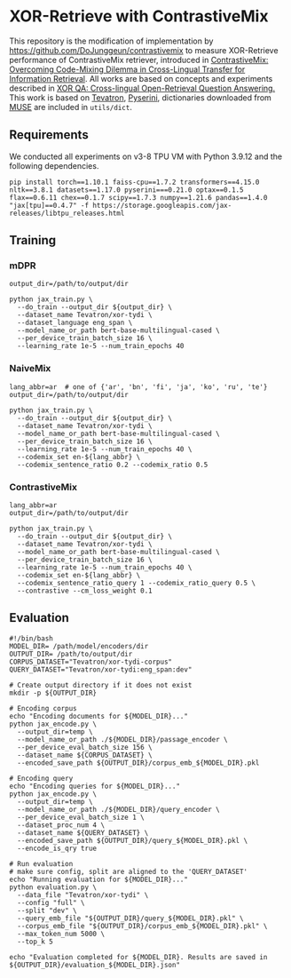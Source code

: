 # XOR-Retrieve with ContrastiveMix
This repository is the modification of implementation by https://github.com/DoJunggeun/contrastivemix to measure XOR-Retrieve performance of ContrastiveMix retriever, introduced in [ContrastiveMix: Overcoming Code-Mixing Dilemma in Cross-Lingual Transfer for Information Retrieval](https://aclanthology.org/2024.naacl-short.17/). All works are based on concepts and experiments described in [XOR QA: Cross-lingual Open-Retrieval Question Answering.](https://aclanthology.org/2021.naacl-main.46/)
This work is based on [Tevatron](https://github.com/texttron/tevatron), [Pyserini](https://github.com/castorini/pyserini), dictionaries downloaded from [MUSE](https://github.com/facebookresearch/MUSE) are included in `utils/dict`.



## Requirements
We conducted all experiments on v3-8 TPU VM with Python 3.9.12 and the following dependencies.
```
pip install torch==1.10.1 faiss-cpu==1.7.2 transformers==4.15.0 nltk==3.8.1 datasets==1.17.0 pyserini===0.21.0 optax==0.1.5 flax==0.6.11 chex==0.1.7 scipy==1.7.3 numpy==1.21.6 pandas==1.4.0 "jax[tpu]==0.4.7" -f https://storage.googleapis.com/jax-releases/libtpu_releases.html
```

## Training
### mDPR
```
output_dir=/path/to/output/dir

python jax_train.py \
  --do_train --output_dir ${output_dir} \
  --dataset_name Tevatron/xor-tydi \
  --dataset_language eng_span \
  --model_name_or_path bert-base-multilingual-cased \
  --per_device_train_batch_size 16 \
  --learning_rate 1e-5 --num_train_epochs 40
```

### NaiveMix
```
lang_abbr=ar  # one of {'ar', 'bn', 'fi', 'ja', 'ko', 'ru', 'te'}
output_dir=/path/to/output/dir

python jax_train.py \
  --do_train --output_dir ${output_dir} \
  --dataset_name Tevatron/xor-tydi \
  --model_name_or_path bert-base-multilingual-cased \
  --per_device_train_batch_size 16 \
  --learning_rate 1e-5 --num_train_epochs 40 \
  --codemix_set en-${lang_abbr} \
  --codemix_sentence_ratio 0.2 --codemix_ratio 0.5 
```

### ContrastiveMix
```
lang_abbr=ar
output_dir=/path/to/output/dir

python jax_train.py \
  --do_train --output_dir ${output_dir} \
  --dataset_name Tevatron/xor-tydi \
  --model_name_or_path bert-base-multilingual-cased \
  --per_device_train_batch_size 16 \
  --learning_rate 1e-5 --num_train_epochs 40 \
  --codemix_set en-${lang_abbr} \
  --codemix_sentence_ratio_query 1 --codemix_ratio_query 0.5 \
  --contrastive --cm_loss_weight 0.1
```

## Evaluation
```
#!/bin/bash
MODEL_DIR= /path/model/encoders/dir
OUTPUT_DIR= /path/to/output/dir
CORPUS_DATASET="Tevatron/xor-tydi-corpus"
QUERY_DATASET="Tevatron/xor-tydi:eng_span:dev"

# Create output directory if it does not exist
mkdir -p ${OUTPUT_DIR}

# Encoding corpus
echo "Encoding documents for ${MODEL_DIR}..."
python jax_encode.py \
  --output_dir=temp \
  --model_name_or_path ./${MODEL_DIR}/passage_encoder \
  --per_device_eval_batch_size 156 \
  --dataset_name ${CORPUS_DATASET} \
  --encoded_save_path ${OUTPUT_DIR}/corpus_emb_${MODEL_DIR}.pkl

# Encoding query
echo "Encoding queries for ${MODEL_DIR}..."
python jax_encode.py \
  --output_dir=temp \
  --model_name_or_path ./${MODEL_DIR}/query_encoder \
  --per_device_eval_batch_size 1 \
  --dataset_proc_num 4 \
  --dataset_name ${QUERY_DATASET} \
  --encoded_save_path ${OUTPUT_DIR}/query_${MODEL_DIR}.pkl \
  --encode_is_qry true

# Run evaluation
# make sure config, split are aligned to the 'QUERY_DATASET'
echo "Running evaluation for ${MODEL_DIR}..."
python evaluation.py \
  --data_file "Tevatron/xor-tydi" \
  --config "full" \
  --split "dev" \
  --query_emb_file "${OUTPUT_DIR}/query_${MODEL_DIR}.pkl" \
  --corpus_emb_file "${OUTPUT_DIR}/corpus_emb_${MODEL_DIR}.pkl" \
  --max_token_num 5000 \
  --top_k 5

echo "Evaluation completed for ${MODEL_DIR}. Results are saved in ${OUTPUT_DIR}/evaluation_${MODEL_DIR}.json"
